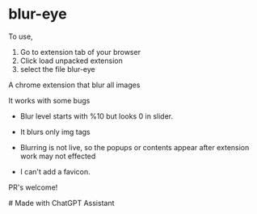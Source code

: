 # blur-eye

To use,
1. Go to extension tab of your browser
2. Click load unpacked extension
3. select the file blur-eye



A chrome extension that blur all images


It works with some bugs


* Blur level starts with %10 but looks 0 in slider.

* It blurs only img tags

* Blurring is not live, so the popups or contents appear after extension work may not effected

* I can't add a favicon.


PR's welcome!


# Made with ChatGPT Assistant
